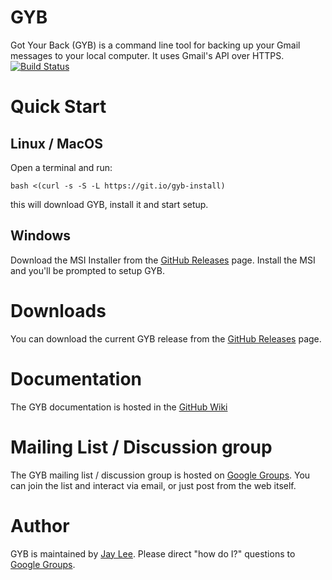 GYB
============================
Got Your Back (GYB) is a command line tool for backing up your Gmail messages to your local computer. It uses Gmail's API over HTTPS.[![Build Status](https://travis-ci.org/jay0lee/got-your-back.svg?branch=master)](https://travis-ci.org/jay0lee/got-your-back)
# Quick Start
## Linux / MacOS
Open a terminal and run:
```
bash <(curl -s -S -L https://git.io/gyb-install)
```
this will download GYB, install it and start setup.
## Windows
Download the MSI Installer from the [GitHub Releases] page. Install the MSI and you'll be prompted to setup GYB.

# Downloads
You can download the current GYB release from the [GitHub Releases] page.

# Documentation
The GYB documentation is hosted in the [GitHub Wiki]

# Mailing List / Discussion group
The GYB mailing list / discussion group is hosted on [Google Groups].  You can join the list and interact via email, or just post from the web itself.

# Author
GYB is maintained by <a href="mailto:jay0lee@gmail.com">Jay Lee</a>. Please direct "how do I?" questions to [Google Groups].

[GitHub Releases]: https://github.com/jay0lee/got-your-back/releases
[GitHub]: https://github.com/jay0lee/got-your-back/tree/master
[GitHub Wiki]: https://github.com/jay0lee/got-your-back/wiki
[Google Groups]: http://groups.google.com/group/got-your-back
